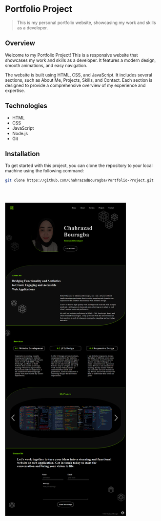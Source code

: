 # Portfolio Project


> This is my personal portfolio website, showcasing my work and skills as a developer.


## Overview

Welcome to my Portfolio Project! This is a responsive website that showcases my work and skills as a developer. It features a modern design, smooth animations, and easy navigation.

The website is built using HTML, CSS, and JavaScript. It includes several sections, such as About Me, Projects, Skills, and Contact. Each section is designed to provide a comprehensive overview of my experience and expertise.

## Technologies

- HTML
- CSS
- JavaScript
- Node.js
- Git

## Installation

To get started with this project, you can clone the repository to your local machine using the following command:

```bash
git clone https://github.com/ChahrazadBouragba/Portfolio-Project.git
```
<br><br><br>
![Portfolio Project Banner](./img/banner.png)

